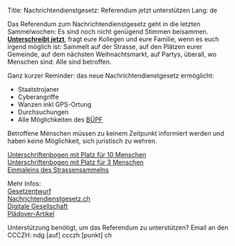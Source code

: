 Title: Nachrichtendienstgesetz: Referendum jetzt unterstützen
Lang: de

Das Referendum zum Nachrichtendienstgesetz geht in die letzten Sammelwochen: Es sind noch nicht genügend Stimmen beisammen. **[Unterschreibt jetzt][1]**, fragt eure Kollegen und eure Familie, wenn es euch irgend möglich ist: Sammelt auf der Strasse, auf den Plätzen eurer Gemeinde, auf dem nächsten Weihnachtsmarkt, auf Partys, überall, wo Menschen sind: Alle sind betroffen.

Ganz kurzer Reminder: das neue Nachrichtendienstgesetz ermöglicht:

 *  Staatstrojaner
 *  Cyberangriffe
 *  Wanzen inkl GPS-Ortung
 *  Durchsuchungen
 *  Alle Möglichkeiten des [BÜPF][8]

Betroffene Menschen müssen zu keinem Zeitpunkt informiert werden und haben keine Möglichkeit, sich juristisch zu wehren.

[Unterschriftenbogen mit Platz für 10 Menschen][1]<br/>
[Unterschriftenbogen mit Platz für 3 Menschen][2]<br/>
[Einmaleins des Strassensammelns][7]<br/>

Mehr Infos:<br/>
[Gesetzentwurf][6]<br/>
[Nachrichtendienstgesetz.ch][3]<br/>
[Digitale Gesellschaft][4]<br/>
[Plädoyer-Artikel][5]<br/>

Unterstützung benötigt, um das Referendum zu unterstützen? Email an den CCCZH: ndg [auf] ccczh [punkt] ch

[1]: https://www.nachrichtendienstgesetz.ch/wp-content/uploads/NDG-10.pdf "Unterschriftenbogen 10"
[2]: https://www.nachrichtendienstgesetz.ch/wp-content/uploads/NDG-3.pdf
[3]: https://www.nachrichtendienstgesetz.ch/
[4]: https://www.digitale-gesellschaft.ch/tag/nachrichtendienstgesetz/
[5]: http://grundrechte.ch/CMS//allmaechtiger-staat-rechtlose-buerger.html
[6]: http://www.admin.ch/opc/de/federal-gazette/2014/2237.pdf
[7]: https://www.nachrichtendienstgesetz.ch/wp-content/uploads/Strassensammeln.pdf
[8]: http://stopbuepf.ch/buepf/

